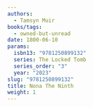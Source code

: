 ```yaml
---
authors:
  - Tamsyn Muir
books/tags:
  - owned-but-unread
date: 1800-06-10
params:
  isbn13: "9781250899132"
  series: The Locked Tomb
  series_order: "3"
  year: "2023"
slug: "9781250899132"
title: Nona The Ninth
weight: 1
---
```


<!--more-->
